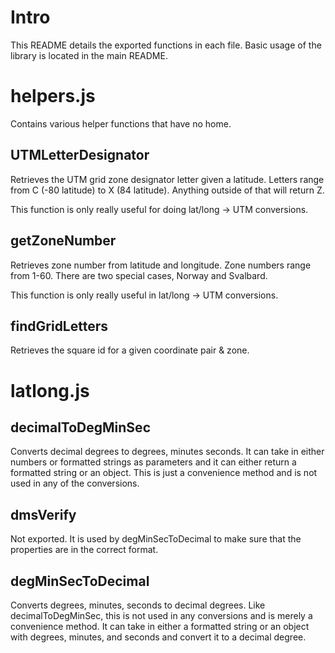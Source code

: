 Intro
=====

This README details the exported functions in each file. Basic usage of the library is located in the main README.

helpers.js
==========

Contains various helper functions that have no home.

UTMLetterDesignator
-------------------

Retrieves the UTM grid zone designator letter given a latitude. Letters range from C (-80 latitude) to X (84 latitude). Anything outside of that will return Z.

This function is only really useful for doing lat/long -> UTM conversions.

getZoneNumber
-------------

Retrieves zone number from latitude and longitude. Zone numbers range from 1-60. There are two special cases, Norway and Svalbard.

This function is only really useful in lat/long -> UTM conversions.

findGridLetters
---------------

Retrieves the square id for a given coordinate pair & zone.

latlong.js
==========

decimalToDegMinSec
------------------

Converts decimal degrees to degrees, minutes seconds. It can take in either numbers or formatted strings as parameters and it can either return a formatted string or an object. This is just a convenience method and is not used in any of the conversions.

dmsVerify
---------

Not exported.  It is used by degMinSecToDecimal to make sure that the properties are in the correct format.

degMinSecToDecimal
------------------

Converts degrees, minutes, seconds to decimal degrees. Like decimalToDegMinSec, this is not used in any conversions and is merely a convenience method. It can take in either a formatted string or an object with degrees, minutes, and seconds and convert it to a decimal degree.
